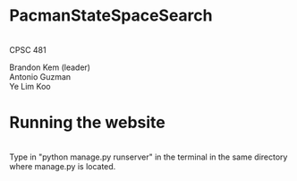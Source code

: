 # PacmanStateSpaceSearch
<br>
CPSC 481

Brandon Kem (leader)<br>
Antonio Guzman<br>
Ye Lim Koo<br>

# Running the website
<br>
Type in "python manage.py runserver" in the terminal in the same directory where manage.py is located.<br>
